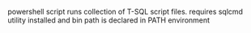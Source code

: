 
powershell script runs collection of T-SQL script files.
requires sqlcmd utility installed and bin path is declared in PATH environment
